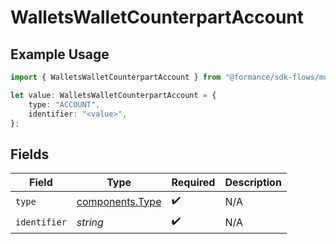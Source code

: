 # WalletsWalletCounterpartAccount

## Example Usage

```typescript
import { WalletsWalletCounterpartAccount } from "@formance/sdk-flows/models/components";

let value: WalletsWalletCounterpartAccount = {
    type: "ACCOUNT",
    identifier: "<value>",
};
```

## Fields

| Field                                              | Type                                               | Required                                           | Description                                        |
| -------------------------------------------------- | -------------------------------------------------- | -------------------------------------------------- | -------------------------------------------------- |
| `type`                                             | [components.Type](../../models/components/type.md) | :heavy_check_mark:                                 | N/A                                                |
| `identifier`                                       | *string*                                           | :heavy_check_mark:                                 | N/A                                                |